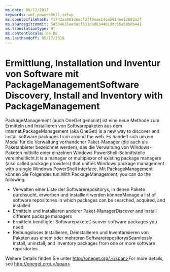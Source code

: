 ```yaml
---
ms.date: 06/12/2017
keywords: wmf,powershell,setup
ms.openlocfilehash: f1742aa901deacf2ff9eae14ce5814ee12682a2f
ms.sourcegitcommit: 54534635eedacf531d8d6344019dc16a50b8b441
ms.translationtype: HT
ms.contentlocale: de-DE
ms.lasthandoff: 05/17/2018
---
```

# <a name="software-discovery-install-and-inventory-with-packagemanagement"></a><span data-ttu-id="83f47-102">Ermittlung, Installation und Inventur von Software mit PackageManagement</span><span class="sxs-lookup"><span data-stu-id="83f47-102">Software Discovery, Install and Inventory with PackageManagement</span></span>

<span data-ttu-id="83f47-103">PackageManagement (auch OneGet genannt) ist eine neue Methode zum Ermitteln und Installieren von Softwarepaketen aus dem Internet.</span><span class="sxs-lookup"><span data-stu-id="83f47-103">PackageManagement (aka OneGet) is a new way to discover and install software packages from around the web.</span></span> <span data-ttu-id="83f47-104">Es handelt sich um ein Modul für die Verwaltung vorhandener Paket-Manager (die auch als Paketanbieter bezeichnet werden), das die Verwaltung von Windows-Paketen mithilfe einer einzelnen Windows PowerShell-Schnittstelle vereinheitlicht.</span><span class="sxs-lookup"><span data-stu-id="83f47-104">It is a manager or multiplexor of existing package managers (also called package providers) that unifies Windows package management with a single Windows PowerShell interface.</span></span> <span data-ttu-id="83f47-105">Mit PackageManagement können Sie Folgendes tun:</span><span class="sxs-lookup"><span data-stu-id="83f47-105">With PackageManagement, you can do the following.</span></span>

-   <span data-ttu-id="83f47-106">Verwalten einer Liste der Softwarerepositorys, in denen Pakete durchsucht, erworben und installiert werden können</span><span class="sxs-lookup"><span data-stu-id="83f47-106">Manage a list of software repositories in which packages can be searched, acquired, and installed</span></span>
-   <span data-ttu-id="83f47-107">Ermitteln und Installieren anderer Paket-Manager</span><span class="sxs-lookup"><span data-stu-id="83f47-107">Discover and install different package managers</span></span>
-   <span data-ttu-id="83f47-108">Ermitteln benötigter Softwarepakete</span><span class="sxs-lookup"><span data-stu-id="83f47-108">Discover software packages you need</span></span>
-   <span data-ttu-id="83f47-109">Reibungsloses Installieren, Deinstallieren und Inventarisieren von Paketen aus einem oder mehreren Softwarerepositorys</span><span class="sxs-lookup"><span data-stu-id="83f47-109">Seamlessly install, uninstall, and inventory packages from one or more software repositories</span></span>

<span data-ttu-id="83f47-110">Weitere Details finden Sie unter http://oneget.org/.</span><span class="sxs-lookup"><span data-stu-id="83f47-110">For more details, see http://oneget.org/.</span></span>
